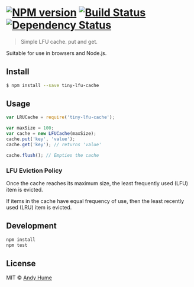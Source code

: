 #  [![NPM version][npm-image]][npm-url] [![Build Status][travis-image]][travis-url] [![Dependency Status][daviddm-image]][daviddm-url]

> Simple LFU cache. put and get.

Suitable for use in browsers and Node.js.

## Install

```sh
$ npm install --save tiny-lfu-cache
```

## Usage

```js
var LRUCache = require('tiny-lfu-cache');

var maxSize = 100;
var cache = new LFUCache(maxSize);
cache.put('key', 'value');
cache.get('key'); // returns 'value'

cache.flush(); // Empties the cache
```

### LFU Eviction Policy

Once the cache reaches its maximum size, the least frequently used (LFU) item is evicted.

If items in the cache have equal frequency of use, then the least recently used (LRU) item is evicted.

## Development

```sh
npm install
npm test
```

## License

MIT © [Andy Hume](2016) 

[npm-image]: https://badge.fury.io/js/tiny-lfu-cache.svg
[npm-url]: https://npmjs.org/package/tiny-lfu-cache
[travis-image]: https://travis-ci.org/ahume/tiny-lfu-cache.svg?branch=master
[travis-url]: https://travis-ci.org/ahume/tiny-lfu-cache
[daviddm-image]: https://david-dm.org/ahume/tiny-lfu-cache.svg?theme=shields.io
[daviddm-url]: https://david-dm.org/ahume/tiny-lfu-cache